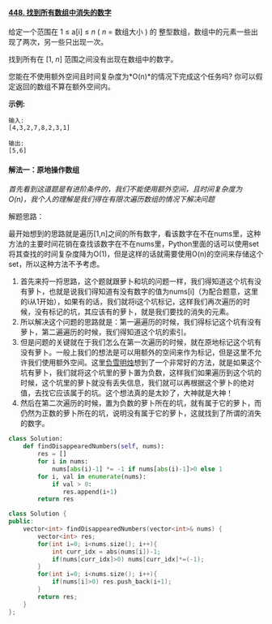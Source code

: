 #### [448. 找到所有数组中消失的数字](https://leetcode-cn.com/problems/find-all-numbers-disappeared-in-an-array/)

给定一个范围在 1 ≤ a[i] ≤ *n* ( *n* = 数组大小 ) 的 整型数组，数组中的元素一些出现了两次，另一些只出现一次。

找到所有在 [1, *n*] 范围之间没有出现在数组中的数字。

您能在不使用额外空间且时间复杂度为*O(n)*的情况下完成这个任务吗? 你可以假定返回的数组不算在额外空间内。

**示例:**

```
输入:
[4,3,2,7,8,2,3,1]

输出:
[5,6]
```

#### 解法一：原地操作数组

*首先看到这道题是有进阶条件的，我们不能使用额外空间，且时间复杂度为O(n)，我个人的理解是我们得在有限次遍历数组的情况下解决问题*

解题思路：

最开始想到的思路就是遍历[1,n]之间的所有数字，看该数字在不在nums里，这种方法的主要时间花销在查找该数字在不在nums里，Python里面的话可以使用set将其查找的时间复杂度降为O(1)，但是这样的话就需要使用O(n)的空间来存储这个set，所以这种方法不予考虑。

1. 首先来捋一捋思路，这个题就跟萝卜和坑的问题一样，我们得知道这个坑有没有萝卜，也就是说我们得知道有没有数字的值为nums[i]（为配合题意，这里的i从1开始），如果有的话，我们就将i这个坑标记，这样我们再次遍历的时候，没有标记的坑，其应该有的萝卜，就是我们要找的消失的元素。
2. 所以解决这个问题的思路就是：第一遍遍历的时候，我们得标记这个坑有没有萝卜，第二遍遍历的时候，我们得知道这个坑的索引。
3. 但是问题的关键就在于我们怎么在第一次遍历的时候，就在原地标记这个坑有没有萝卜。一般上我们的想法是可以用额外的空间来作为标记，但是这里不允许我们使用额外空间。这里[负雪明烛](https://leetcode-cn.com/u/fuxuemingzhu/)想到了一个非常好的方法，就是如果这个坑有萝卜，我们就将这个坑里的萝卜置为负数，这样我们如果遍历到这个坑的时候，这个坑里的萝卜就没有丢失信息，我们就可以再根据这个萝卜的绝对值，去找它应该属于的坑。这个想法真的是太妙了，大神就是大神！
4. 然后在第二次遍历的时候，置为负数的萝卜所在的坑，就有属于它的萝卜，而仍然为正数的萝卜所在的坑，说明没有属于它的萝卜，这就找到了所谓的消失的数字。

```python
class Solution:
    def findDisappearedNumbers(self, nums):
        res = []
        for i in nums:
            nums[abs(i)-1] *= -1 if nums[abs(i)-1]>0 else 1
        for i, val in enumerate(nums):
            if val > 0:
               res.append(i+1)
        return res
```

```c++
class Solution {
public:
    vector<int> findDisappearedNumbers(vector<int>& nums) {
        vector<int> res;
        for(int i=0; i<nums.size(); i++){
            int curr_idx = abs(nums[i])-1;
            if(nums[curr_idx]>0) nums[curr_idx]*=(-1);
        }
        for(int i=0; i<nums.size(); i++){
            if(nums[i]>0) res.push_back(i+1);
        }
        return res;
    }
};
```

